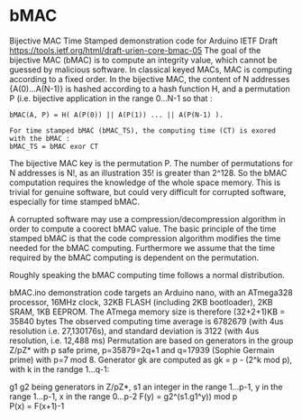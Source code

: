 # bMAC
Bijective MAC Time Stamped demonstration code for Arduino
IETF Draft https://tools.ietf.org/html/draft-urien-core-bmac-05
   The goal of the bijective MAC (bMAC) is to compute an integrity value, which cannot be guessed by malicious software. 
   In classical keyed MACs, MAC is computing according to a fixed order. 
   In the bijective MAC, the content of N addresses {A(0)...A(N-1)} is hashed according to a hash function H, and a permutation P (i.e. bijective application in the range 0...N-1 so that : 
    
    bMAC(A, P) = H( A(P(0)) || A(P(1)) ... || A(P(N-1) ).
   
    For time stamped bMAC (bMAC_TS), the computing time (CT) is exored with the bMAC :
    bMAC_TS = bMAC exor CT
    
   The bijective MAC key is the permutation P. The number of permutations for N addresses is N!, as an illustration 35! is 
   greater than 2^128. So the bMAC computation requires the knowledge of the whole space memory. This is trivial for genuine software, but could very difficult for corrupted software, especially for time stamped bMAC.
   
   A corrupted software may use a compression/decompression algorithm in order to compute a coorect bMAC value. The basic principle of the time stamped bMAC is that the code compression algorithm modifies the time needed for the bMAC computing. Furthermore we assume that the time required by the bMAC computing is dependent on the permutation.
   
   Roughly speaking the bMAC computing time follows a normal distribution.
   
   bMAC.ino demonstration code targets an Arduino nano, with an ATmega328 processor, 16MHz clock, 32KB FLASH (including 2KB bootloader), 2KB SRAM, 1KB EEPROM. The ATmega memory size is therefore (32+2+1)KB = 35840 bytes 
   The observed computing time average is 6782679 (with 4us resolution i.e. 27,130176s), and standard deviation is 3122 (with 4us resolution, i.e. 12,488 ms)
   Permutation are based on generators in the group Z/pZ* with p safe prime, p=35879=2q+1 and q=17939 (Sophie Germain prime) with p=7 mod 8. Generator gk are computed as gk = p - (2^k mod p), with k in the randge 1...q-1:
   
   g1 g2 being generators in Z/pZ*, s1 an integer in the range 1...p-1, y in the range 1...p-1, x in the range 0...p-2
   F(y) = g2^(s1.g1^y)) mod p  
   P(x) = F(x+1)-1
   
   
   
   
   
   
   
  

